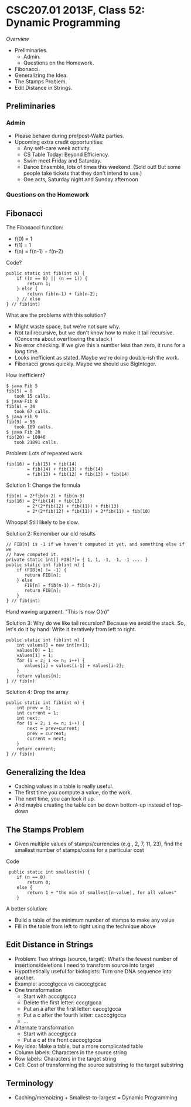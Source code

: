 CSC207.01 2013F, Class 52: Dynamic Programming
==============================================

_Overview_

* Preliminaries.
    * Admin.
    * Questions on the Homework.
* Fibonacci.
* Generalizing the Idea.
* The Stamps Problem.
* Edit Distance in Strings.

Preliminaries
-------------

### Admin

* Please behave during pre/post-Waltz parties.
* Upcoming extra credit opportunities:
    * Any self-care week activity.
    * CS Table Today: Beyond Efficiency.
    * Swim meet Friday and Saturday.
    * Dance Ensemble, lots of times this weekend. (Sold out!  But some
      people take tickets that they don't intend to use.)
    * One acts, Saturday night and Sunday afternoon

### Questions on the Homework

Fibonacci
---------

The Fibonacci function: 

* f(0) = 1
* f(1) = 1
* f(n) = f(n-1) + f(n-2)

Code?

    public static int fib(int n) {
        if ((n == 0) || (n == 1)) {
            return 1;
        } else {
            return fib(n-1) + fib(n-2);
        } // else
    } // fib(int)

What are the problems with this solution?

* Might waste space, but we're not sure why.
* Not tail recursive, but we don't know how to make it tail recursive.
  (Concerns about overflowing the stack.)
* No error checking.  If we give this a number less than zero, it runs for a
  *long* time.
* Looks inefficient as stated.  Maybe we're doing double-ish the work.
* Fibonacci grows quickly.  Maybe we should use BigInteger.

How inefficient?

    $ java Fib 5
    fib(5) = 8
       took 15 calls.
    $ java Fib 8
    fib(8) = 34
       took 67 calls.
    $ java Fib 9
    fib(9) = 55
       took 109 calls.
    $ java Fib 20
    fib(20) = 10946
       took 21891 calls.

Problem: Lots of repeated work

    fib(16) = fib(15) + fib(14)
            = fib(14) + fib(13) + fib(14)
            = fib(13) + fib(12) + fib(13) + fib(14)

Solution 1: Change the formula

    fib(n) = 2*fib(n-2) + fib(n-3)
    fib(16) = 2*fib(14) + fib(13)
            = 2*(2*fib(12) + fib(11)) + fib(13)
            = 2*(2*fib(12) + fib(11)) + 2*fib(11) + fib(10)

Whoops!  Still likely to be slow.

Solution 2: Remember our old results

    // FIB[n] is -1 if we haven't computed it yet, and something else if we
    // have computed it.
    private static int[] FIB[?]= { 1, 1, -1, -1, -1 .... }
    public static int fib(int n) {
        if (FIB[n] != -1) {
           return FIB[n];
        } else
           FIB[n] = fib(n-1) + fib(n-2);
           return FIB[n];
        }
    } // fib(int)

Hand waving argument: "This is now O(n)"

Solution 3: Why do we like tail recursion?  Because we avoid the stack.  So,
let's do it by hand: Write it iteratively from left to right.

    public static int fib(int n) {
        int values[] = new int[n+1];
        values[0] = 1;
        values[1] = 1;
        for (i = 2; i <= n; i++) {
           values[i] = values[i-1] + values[i-2];
        }
        return values[n];
    } // fib(n)

Solution 4: Drop the array

    public static int fib(int n) {
        int prev = 1;
        int current = 1;
        int next;
        for (i = 2; i <= n; i++) {
            next = prev+current;
            prev = current;
            current = next;
        }
        return current;
    } // fib(n)

Generalizing the Idea
---------------------

* Caching values in a table is really useful.
* The first time you compute a value, do the work.
* The next time, you can look it up.
* And maybe creating the table can be down bottom-up instead of top-down

The Stamps Problem
------------------

* Given multiple values of stamps/currencies (e.g., 2, 7, 11, 23), find the 
  smallest number of stamps/coins for a particular cost

Code

     public static int smallest(n) {  
        if (n == 0)
            return 0;
        else {
            return 1 + "the min of smallest[n-value], for all values"
        }

A better solution:

* Build a table of the minimum number of stamps to make any value
* Fill in the table from left to right using the technique above

Edit Distance in Strings
------------------------

* Problem: Two strings (source, target): What's the fewest number of insertions/deletions I need to transform source into target
* Hypothetically useful for biologists: Turn one DNA sequence into another.
* Example: acccgtgcca vs cacccgtgcac
* One transformation
    * Start with acccgtgcca
    * Delete the first letter: cccgtgcca
    * Put an a after the first letter: caccgtgcca
    * Put a c after the fourth letter: cacccgtgcca
    * ...
* Alternate transformation
    * Start with acccgtgcca
    * Put a c at the front cacccgtgcca
* Key idea: Make a table, but a more complicated table
* Column labels: Characters in the source string
* Row labels: Characters in the target string
* Cell: Cost of transforming the source substring to the target substring

Terminology
-----------

* Caching/memoizing + Smallest-to-largest = Dynamic Programming
